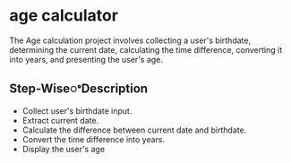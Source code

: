 # age calculator
   The Age calculation project involves collecting a user's birthdate, determining the current date, calculating the time difference, converting it into years, and presenting the user's age.

## Step-WiseꢀDescription
-  Collect user's birthdate input.
-  Extract current date.
-  Calculate the difference between current date and birthdate.
-  Convert the time difference into years.
-  Display the user's age